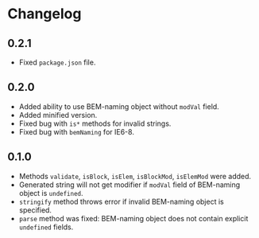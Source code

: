 Changelog
=========

0.2.1
-----

 * Fixed `package.json` file.

0.2.0
-----

 * Added ability to use BEM-naming object without `modVal` field.
 * Added minified version.
 * Fixed bug with `is*` methods for invalid strings.
 * Fixed bug with `bemNaming` for IE6-8.

0.1.0
-----

 * Methods `validate`, `isBlock`, `isElem`, `isBlockMod`, `isElemMod` were added.
 * Generated string will not get modifier if `modVal` field of BEM-naming object is `undefined`.
 * `stringify` method throws error if invalid BEM-naming object is specified.
 * `parse` method was fixed: BEM-naming object does not contain explicit `undefined` fields.
